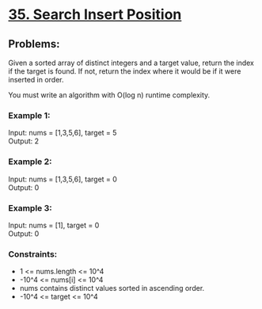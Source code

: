 # [35. Search Insert Position](https://leetcode.com/problems/search-insert-position/)

## Problems:
Given a sorted array of distinct integers and a target value, return the index if the target is found. If not, return the index where it would be if it were inserted in order. <br>

You must write an algorithm with O(log n) runtime complexity.<br>

### Example 1:
Input: nums = [1,3,5,6], target = 5 <br>
Output: 2 <br>

### Example 2:
Input: nums = [1,3,5,6], target = 0 <br>
Output: 0 <br>

### Example 3:
Input: nums = [1], target = 0 <br>
Output: 0 <br>

### Constraints:
* 1 <= nums.length <= 10^4
* -10^4 <= nums[i] <= 10^4
* nums contains distinct values sorted in ascending order.
* -10^4 <= target <= 10^4



